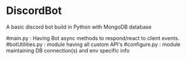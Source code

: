 # DiscordBot
A basic discord bot build in Python with MongoDB database

#main.py :  Having Bot async methods to respond/react to client events.
#botUtilities.py : module having all custom API's
#configure.py : module maintaining DB connection(s) and env specific info
